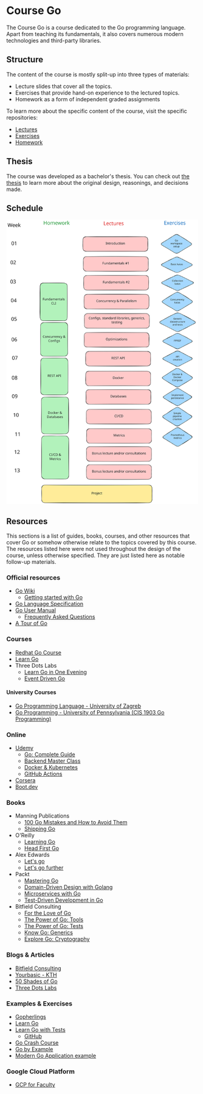# Course Go

The Course Go is a course dedicated to the Go programming language. Apart from teaching its fundamentals, it also covers numerous modern technologies and third-party libraries.

## Structure

The content of the course is mostly split-up into three types of materials:
- Lecture slides that cover all the topics.
- Exercises that provide hand-on experience to the lectured topics.
- Homework as a form of independent graded assignments 

To learn more about the specific content of the course, visit the specific repositories:
- [Lectures](https://github.com/course-go/lectures)
- [Exercises](https://github.com/course-go/exercises)
- [Homework](https://github.com/course-go/homework)

## Thesis

The course was developed as a bachelor's thesis. You can check out [the thesis](https://github.com/stanislav-zeman/course-go-thesis) to learn more about the original design, reasonings, and decisions made.

## Schedule

![Schedule outline](./assets/semester-outline-sketch.excalidraw.svg)

## Resources

This sections is a list of guides, books, courses, and other resources that cover Go or somehow otherwise relate to the topics covered by this course. The resources listed here were not used throughout the design of the course, unless otherwise specified. They are just listed here as notable follow-up materials.

### Official resources

- [Go Wiki](https://go.dev/wiki/)
    - [Getting started with Go](https://go.dev/wiki/#getting-started-with-go)
- [Go Language Specification](https://go.dev/ref/spec)
- [Go User Manual](https://go.dev/doc)
    - [Frequently Asked Questions](https://go.dev/doc/faq)
- [A Tour of Go](https://go.dev/tour)

### Courses

- [Redhat Go Course](https://github.com/RedHatOfficial/GoCourse)
- [Learn Go](https://github.com/karanpratapsingh/learn-go)
- Three Dots Labs
    - [Learn Go in One Evening](https://threedots.tech/go-in-one-evening)
    - [Event Driven Go](https://threedots.tech/event-driven/)

#### University Courses
- [Go Programming Language - University of Zagreb](https://www.fer.unizg.hr/en/course/gpl#)
- [Go Programming - University of Pennsylvania (CIS 1903 Go Programming)](https://catalog.upenn.edu/courses/cis/)

### Online

 - [Udemy](https://www.udemy.com/topic/go-programming-language/)
    - [Go: Complete Guide](https://www.udemy.com/course/go-the-complete-developers-guide/)
    - [Backend Master Class](https://www.udemy.com/course/backend-master-class-golang-postgresql-kubernetes/)
    - [Docker & Kubernetes](https://www.udemy.com/course/docker-kubernetes-the-practical-guide/?kw=docker+%26+kuber&src=sac)
    - [GitHub Actions](https://www.udemy.com/course/github-actions-the-complete-guide/)
 - [Corsera](https://www.coursera.org/specializations/google-golang)
 - [Boot.dev](https://www.boot.dev/tracks/backend)

### Books

- Manning Publications
    - [100 Go Mistakes and How to Avoid Them](https://www.manning.com/books/100-go-mistakes-and-how-to-avoid-them)
    - [Shipping Go](https://www.manning.com/books/shipping-go)
- O'Reilly
    - [Learning Go](https://www.oreilly.com/library/view/learning-go-2nd/9781098139285)
    - [Head First Go](https://www.oreilly.com/library/view/head-first-go/9781491969540)
- Alex Edwards
    - [Let's go](https://lets-go.alexedwards.net)
    - [Let's go further](https://lets-go-further.alexedwards.net)
- Packt
    - [Mastering Go](https://www.packtpub.com/product/mastering-go-third-edition/9781801079310)
    - [Domain-Driven Design with Golang](https://www.packtpub.com/product/domain-driven-design-with-golang/9781804613450)
    - [Microservices with Go](https://www.packtpub.com/product/microservices-with-go/9781804617007)
    - [Test-Driven Development in Go](https://www.packtpub.com/product/test-driven-development-in-go/9781803247878)
- Bitfield Consulting
    - [For the Love of Go](https://bitfieldconsulting.com/books/love)
    - [The Power of Go: Tools](https://bitfieldconsulting.com/books/tools)
    - [The Power of Go: Tests](https://bitfieldconsulting.com/books/tests)
    - [Know Go: Generics](https://bitfieldconsulting.com/books/generics)
    - [Explore Go: Cryptography](https://bitfieldconsulting.com/books/crypto)

### Blogs & Articles

- [Bitfield Consulting](https://bitfieldconsulting.com/golang)
- [Yourbasic - KTH](https://yourbasic.org)
- [50 Shades of Go](https://golang50shad.es)
- [Three Dots Labs](https://threedots.tech)

### Examples & Exercises

- [Gopherlings](https://github.com/soypat/gopherlings)
- [Learn Go](https://github.com/inancgumus/learngo)
- [Learn Go with Tests](https://quii.gitbook.io/learn-go-with-tests/)
    - [GitHub](https://github.com/quii/learn-go-with-tests)
- [Go Crash Course](https://github.com/gabrieldim/Go-Crash-Course)
- [Go by Example](https://gobyexample.com)
- [Modern Go Application example](https://github.com/sagikazarmark/modern-go-application)

### Google Cloud Platform

- [GCP for Faculty](https://cloud.google.com/edu/faculty?hl=en)
